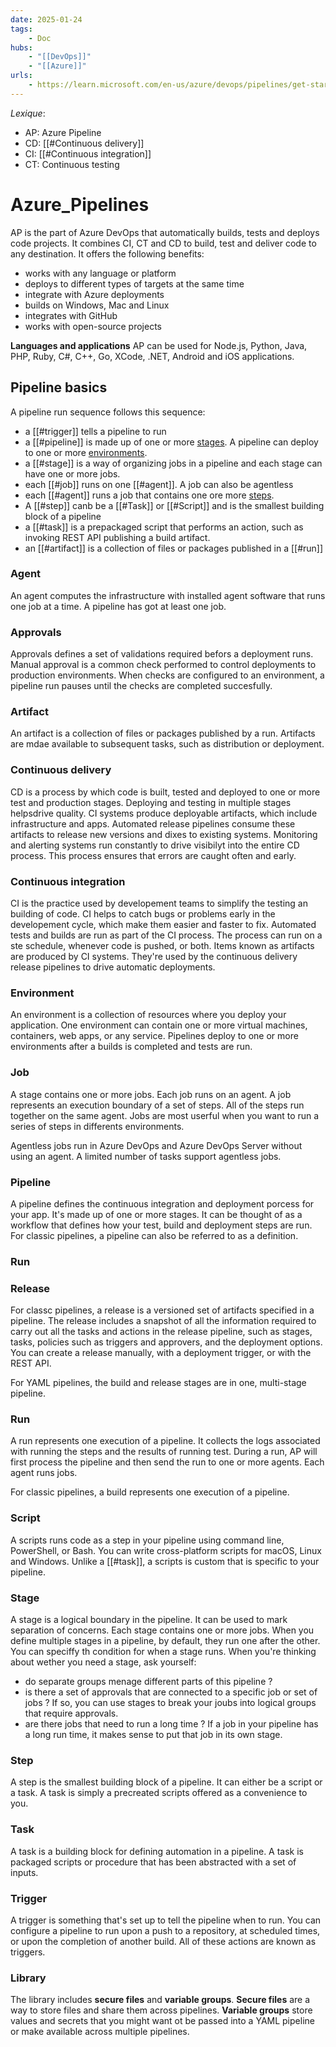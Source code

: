 ```yaml
---
date: 2025-01-24
tags:
    - Doc
hubs:
    - "[[DevOps]]"
    - "[[Azure]]"
urls:
    - https://learn.microsoft.com/en-us/azure/devops/pipelines/get-started/key-pipelines-concepts?view=azure-devops
---
```


*Lexique*:
- AP: Azure Pipeline
- CD: [[#Continuous delivery]]
- CI: [[#Continuous integration]] 
- CT: Continuous testing


# Azure_Pipelines 

AP is the part of Azure DevOps that automatically builds, tests and deploys code projects. It combines CI, CT and CD to build, test and deliver code to any destination.
It offers the following benefits:
- works with any language or platform
- deploys to different types of targets at the same time
- integrate with Azure deployments
- builds on Windows, Mac and Linux
- integrates with GitHub
- works with open-source projects

**Languages and applications**
AP can be used for Node.js, Python, Java, PHP, Ruby, C#, C++, Go, XCode, .NET, Android and iOS applications.


## Pipeline basics

A pipeline run sequence follows this sequence:
- a [[#trigger]] tells a pipeline to run
- a [[#pipeline]] is made up of one or more [stages](#Stage). A pipeline can deploy to one or more [environments](#Environment).
- a [[#stage]] is a way of organizing jobs in a pipeline and each stage can have one or more jobs.
- each [[#job]] runs on one [[#agent]]. A job can also be agentless
- each [[#agent]] runs a job that contains one ore more [steps](#Step).
- A [[#step]] canb be a [[#Task]] or [[#Script]] and is the smallest building block of a pipeline
- a [[#task]] is a prepackaged script that performs an action, such as invoking REST API publishing a build artifact.
- an [[#artifact]] is a collection of files or packages published in a [[#run]]


### Agent

An agent computes the infrastructure with installed agent software that runs one job at a time. A pipeline has got at least one job.

### Approvals

Approvals defines a set of validations required befors a deployment runs. Manual approval is a common check performed to control deployments to production environments.
When checks are configured to an environment, a pipeline run pauses until the checks are completed succesfully.

### Artifact

An artifact is a collection of files or packages published by a run. Artifacts are mdae available to subsequent tasks, such as distribution or deployment.

### Continuous delivery

CD is a process by which code is built, tested and deployed to one or more test and production stages. Deploying and testing in multiple stages helpsdrive quality.
CI systems produce deployable artifacts, which include infrastructure and apps. Automated release pipelines consume these artifacts to release new versions and dixes to existing systems. Monitoring and alerting systems run constantly to drive visibilyt into the entire CD process.
This process ensures that errors are caught often and early.

### Continuous integration

CI is the practice used by developement teams to simplify the testing an building of code. CI helps to catch bugs or problems early in the developement cycle, which make them easier and faster to fix.
Automated tests and builds are run as part of the CI process. The process can run on a ste schedule, whenever code is pushed, or both. Items known as artifacts are produced by CI systems. They're used by the continuous delivery release pipelines to drive automatic deployments.

### Environment

An environment is a collection of resources where you deploy your application. One environment can contain one or more virtual machines, containers, web apps, or any service.
Pipelines deploy to one or more environments after a builds is completed and tests are run.

### Job

A stage contains one or more jobs. Each job runs on an agent. A job represents an execution boundary of a set of steps. All of the steps run together on the same agent. Jobs are most userful when you want to run a series of steps in differents environments.

Agentless jobs run in Azure DevOps and Azure DevOps Server without using an agent. A limited number of tasks support agentless jobs.

### Pipeline

A pipeline defines the continuous integration and deployment porcess for your app. It's made up of one or more stages. It can be thought of as a workflow that defines how your test, build and deployment steps are run.
For classic pipelines, a pipeline can also be referred to as a definition.

### Run

### Release

For classc pipelines, a release is a versioned set of artifacts specified in a pipeline. The release includes a snapshot of all the information required to carry out all the tasks and actions in the release pipeline, such as stages, tasks, policies such as triggers and approvers, and the deployment options.
You can create a release manually, with a deployment trigger, or with the REST API.

For YAML pipelines, the build and release stages are in one, multi-stage pipeline.

### Run

A run represents one execution of a pipeline. It collects the logs associated with running the steps and the results of running test. During a run, AP will first process the pipeline and then send the run to one or more agents. Each agent runs jobs. 

For classic pipelines, a build represents one execution of a pipeline.

### Script

A scripts runs code as a step in your pipeline using command line, PowerShell, or Bash. You can write cross-platform scripts for macOS, Linux and Windows. Unlike a [[#task]], a scripts is custom that is specific to your pipeline.

### Stage

A stage is a logical boundary in the pipeline. It can be used to mark separation of concerns. Each stage contains one or more jobs. When you define multiple stages in a pipeline, by default, they run one after the other. You can speciffy th condition for when a stage runs.
When you're thinking about wether you need a stage, ask yourself:
- do separate groups menage different parts of this pipeline ?
- is there a set of approvals that are connected to a specific job or set of jobs ? If so, you can use stages to break your joubs into logical groups that require approvals.
- are there jobs that need to run a long time ? If a job in your pipeline has a long run time, it makes sense to put that job in its own stage.

### Step

A step is the smallest building block of a pipeline. It can either be a script or a task.
A task is simply a precreated scripts offered as a convenience to you.

### Task

A task is a building block for defining automation in a pipeline. A task is packaged scripts or procedure that has been abstracted with a set of inputs.

### Trigger

A trigger is something that's set up to tell the pipeline when to run. You can configure a pipeline to run upon a push to a repository, at scheduled times, or upon the completion of another build.
All of these actions are known as triggers.

### Library 

The library includes **secure files** and **variable groups**.
**Secure files** are a way to store files and share them across pipelines.
**Variable groups** store values and secrets that you might want ot be passed into a YAML pipeline or make available across multiple pipelines.
